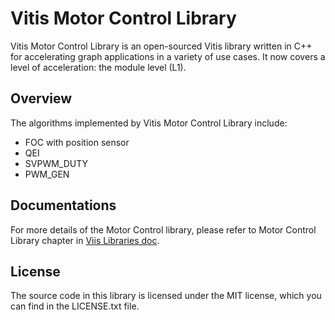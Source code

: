 # Vitis Motor Control Library

Vitis Motor Control Library is an open-sourced Vitis library written in C++ for accelerating graph applications in a variety of use cases. It now covers a level of acceleration: the module level (L1).

## Overview

The algorithms implemented by Vitis Motor Control Library include:

- FOC with position sensor
- QEI
- SVPWM_DUTY
- PWM_GEN

## Documentations

For more details of the Motor Control library, please refer to Motor Control Library chapter in
[Viis Libraries doc](https://docs.xilinx.com/r/en-US/Vitis_Libraries).

## License

The source code in this library is licensed under the MIT license,
which you can find in the LICENSE.txt file.


